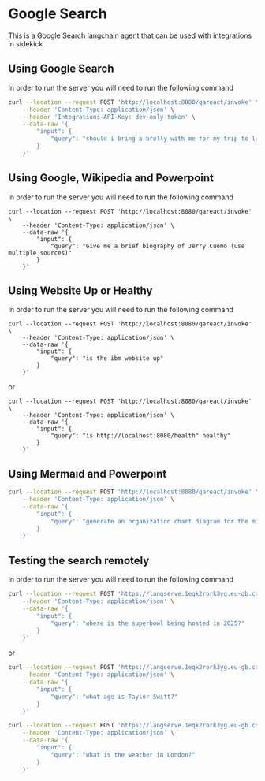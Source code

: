 # Google Search
This is a Google Search langchain agent that can be used with integrations in sidekick

## Using Google Search
In order to run the server you will need to run the following command

```bash
curl --location --request POST 'http://localhost:8080/qareact/invoke' \
    --header 'Content-Type: application/json' \
    --header 'Integrations-API-Key: dev-only-token' \
    --data-raw '{
        "input": {
            "query": "should i bring a brolly with me for my trip to london just now?"
        }
    }'
```

## Using Google, Wikipedia and Powerpoint
In order to run the server you will need to run the following command

```
curl --location --request POST 'http://localhost:8080/qareact/invoke' \
    --header 'Content-Type: application/json' \
    --data-raw '{
        "input": {
            "query": "Give me a brief biography of Jerry Cuomo (use multiple sources)"
        }
    }'
```

## Using Website Up or Healthy
In order to run the server you will need to run the following command

```
curl --location --request POST 'http://localhost:8080/qareact/invoke' \
    --header 'Content-Type: application/json' \
    --data-raw '{
        "input": {
            "query": "is the ibm website up"
        }
    }'
```

or

```
curl --location --request POST 'http://localhost:8080/qareact/invoke' \
    --header 'Content-Type: application/json' \
    --data-raw '{
        "input": {
            "query": "is http://localhost:8080/health" healthy"
        }
    }'
```

## Using Mermaid and Powerpoint

```bash
curl --location --request POST 'http://localhost:8080/qareact/invoke' \
    --header 'Content-Type: application/json' \
    --data-raw '{
        "input": {
            "query": "generate an organization chart diagram for the microsoft executive team"
        }
    }'
```

## Testing the search remotely
In order to run the server you will need to run the following command

```bash
curl --location --request POST 'https://langserve.1eqk2rork3yg.eu-gb.codeengine.appdomain.cloud/googlesearch/invoke' \
    --header 'Content-Type: application/json' \
    --data-raw '{
        "input": {
            "query": "where is the superbowl being hosted in 2025?"
        }
    }'
```

or

```bash
curl --location --request POST 'https://langserve.1eqk2rork3yg.eu-gb.codeengine.appdomain.cloud/googlesearch/invoke' \
    --header 'Content-Type: application/json' \
    --data-raw '{
        "input": {
            "query": "what age is Taylor Swift?"
        }
    }'
```

```bash
curl --location --request POST 'https://langserve.1eqk2rork3yg.eu-gb.codeengine.appdomain.cloud/googlesearch/invoke' \
    --header 'Content-Type: application/json' \
    --data-raw '{
        "input": {
            "query": "what is the weather in London?"
        }
    }'
```
